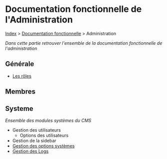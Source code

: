 # Documentation fonctionnelle de l'Administration

[Index](../../index.md) > [Documentation fonctionnelle](../index.md) > Administration

*Dans cette partie retrouver l'ensemble de la documentation fonctionnelle de l'administration*

## Générale
* [Les rôles](roles.md)

## Membres


## Systeme
*Ensemble des modules systèmes du CMS*
* Gestion des utilisateurs
  * Options des utilisateurs
* Gestion de la sidebar
* [Gestion des options systèmes](options_system.md)
* [Gestion des Logs](log.md) 